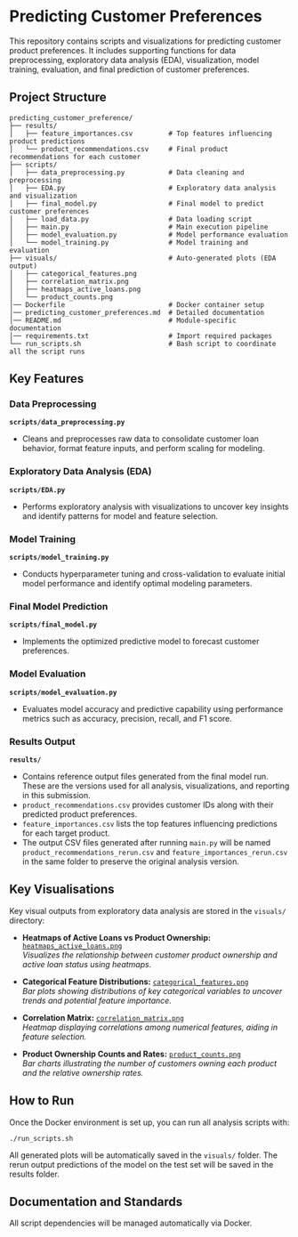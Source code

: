 # Predicting Customer Preferences

This repository contains scripts and visualizations for predicting customer product preferences. It includes supporting functions for data preprocessing, exploratory data analysis (EDA), visualization, model training, evaluation, and final prediction of customer preferences.

## Project Structure

```
predicting_customer_preference/
├── results/
│   ├── feature_importances.csv         # Top features influencing product predictions
│   └── product_recommendations.csv     # Final product recommendations for each customer
├── scripts/
│   ├── data_preprocessing.py           # Data cleaning and preprocessing
│   ├── EDA.py                          # Exploratory data analysis and visualization
│   ├── final_model.py                  # Final model to predict customer preferences
│   ├── load_data.py                    # Data loading script
│   ├── main.py                         # Main execution pipeline
│   ├── model_evaluation.py             # Model performance evaluation
│   └── model_training.py               # Model training and evaluation
├── visuals/                            # Auto-generated plots (EDA output)
│   ├── categorical_features.png
│   ├── correlation_matrix.png
│   ├── heatmaps_active_loans.png
│   └── product_counts.png
│── Dockerfile                          # Docker container setup
│── predicting_customer_preferences.md  # Detailed documentation
│── README.md                           # Module-specific documentation
│── requirements.txt                    # Import required packages
└── run_scripts.sh                      # Bash script to coordinate all the script runs
```

## Key Features

### Data Preprocessing
**`scripts/data_preprocessing.py`**

- Cleans and preprocesses raw data to consolidate customer loan behavior, format feature inputs, and perform scaling for modeling.

### Exploratory Data Analysis (EDA)
**`scripts/EDA.py`**

- Performs exploratory analysis with visualizations to uncover key insights and identify patterns for model and feature selection.

### Model Training
**`scripts/model_training.py`**

- Conducts hyperparameter tuning and cross-validation to evaluate initial model performance and identify optimal modeling parameters.

### Final Model Prediction
**`scripts/final_model.py`**

- Implements the optimized predictive model to forecast customer preferences.

### Model Evaluation
**`scripts/model_evaluation.py`**

- Evaluates model accuracy and predictive capability using performance metrics such as accuracy, precision, recall, and F1 score.

### Results Output
**`results/`**

- Contains reference output files generated from the final model run. These are the versions used for all analysis, visualizations, and reporting in this submission.
- `product_recommendations.csv` provides customer IDs along with their predicted product preferences.
- `feature_importances.csv` lists the top features influencing predictions for each target product.
- The output CSV files generated after running `main.py` will be named `product_recommendations_rerun.csv` and `feature_importances_rerun.csv` in the same folder to preserve the original analysis version.

## Key Visualisations

Key visual outputs from exploratory data analysis are stored in the `visuals/` directory:

- **Heatmaps of Active Loans vs Product Ownership:** [`heatmaps_active_loans.png`](visuals/heatmaps_active_loans.png)  
  *Visualizes the relationship between customer product ownership and active loan status using heatmaps.*

- **Categorical Feature Distributions:** [`categorical_features.png`](visuals/categorical_features.png)  
  *Bar plots showing distributions of key categorical variables to uncover trends and potential feature importance.*

- **Correlation Matrix:** [`correlation_matrix.png`](visuals/correlation_matrix.png)  
  *Heatmap displaying correlations among numerical features, aiding in feature selection.*

- **Product Ownership Counts and Rates:** [`product_counts.png`](visuals/product_counts.png)  
  *Bar charts illustrating the number of customers owning each product and the relative ownership rates.*

## How to Run

Once the Docker environment is set up, you can run all analysis scripts with:
```
./run_scripts.sh
```
All generated plots will be automatically saved in the `visuals/` folder. The rerun output predictions of the model on the test set will be saved in the results folder.

## Documentation and Standards

All script dependencies will be managed automatically via Docker.